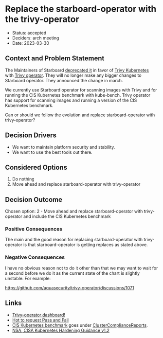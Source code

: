 # Replace the starboard-operator with the trivy-operator

- Status: accepted
- Deciders: arch meeting
- Date: 2023-03-30

## Context and Problem Statement

The Maintainers of Starboard [deprecated it](https://github.com/aquasecurity/starboard/discussions/1173) in favor of [Trivy Kubernetes](https://aquasecurity.github.io/trivy/v0.41/tutorials/kubernetes/cluster-scanning/) with [Trivy operator](https://github.com/aquasecurity/trivy-operator). They will no longer make any bigger changes to Starboard operator. They announced the change in march.

We currently use Starboard operator for scanning images with Trivy and for running the CIS Kubernetes benchmark with kube-bench. Trivy operator has support for scanning images and running a version of the CIS Kubernetes benchmark.

Can or should we follow the evolution and replace starboard-operator with trivy-operator?

## Decision Drivers

- We want to maintain platform security and stability.
- We want to use the best tools out there.

## Considered Options

1. Do nothing
1. Move ahead and replace starboard-operator with trivy-operator

## Decision Outcome

Chosen option: 2 - Move ahead and replace starboard-operator with trivy-operator and include the CIS Kubernetes benchmark

### Positive Consequences

The main and the good reason for replacing starboard-operator with trivy-operator is that starboard-operator is getting replaces as stated above.

### Negative Consequences

I have no obvious reason not to do it other than that we may want to wait for a second before we do it as the current state of the chart is slightly unstable. For example:

https://github.com/aquasecurity/trivy-operator/discussions/1071

## Links

- [Trivy-operator dashboard!](https://raw.githubusercontent.com/dotdc/media/main/grafana-dashboards-kubernetes/k8s-addons-starboard-operator.png)
- [Hot to request Pass and Fail](https://github.com/aquasecurity/trivy-operator/blob/main/docs/tutorials/integrations/metrics.md#clustercompliancereport)
- [CIS Kubernetes benchmark](https://www.cisecurity.org/benchmark/kubernetes) goes under [ClusterComplianceReports](https://aquasecurity.github.io/trivy-operator/v0.12.1/docs/crds/clustercompliance-report/).
- [NSA, CISA Kubernetes Hardening Guidance v1.2](https://media.defense.gov/2022/Aug/29/2003066362/-1/-1/0/CTR_KUBERNETES_HARDENING_GUIDANCE_1.2_20220829.PDF)

